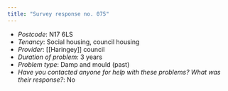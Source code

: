```yaml
---
title: "Survey response no. 075"
---
```


- *Postcode*: N17 6LS  
- *Tenancy*: Social housing, council housing  
- *Provider*: [[Haringey]] council
- *Duration of problem*: 3 years  
- *Problem type*: Damp and mould (past)  
- *Have you contacted anyone for help with these problems? What was their response?*: No
